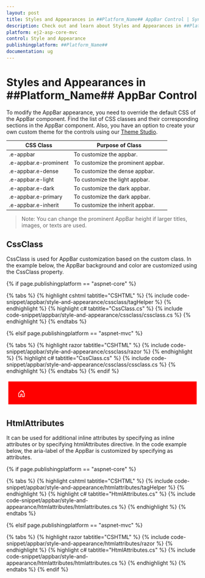 ```yaml
---
layout: post
title: Styles and Appearances in ##Platform_Name## AppBar Control | Syncfusion
description: Check out and learn about Styles and Appearances in ##Platform_Name## AppBar control of Syncfusion Essential JS 2 and more.
platform: ej2-asp-core-mvc
control: Style and Appearance
publishingplatform: ##Platform_Name##
documentation: ug
---
```


# Styles and Appearances in ##Platform_Name## AppBar Control

To modify the AppBar appearance, you need to override the default CSS of the AppBar component. Find the list of CSS classes and their corresponding sections in the AppBar component. Also, you have an option to create your own custom theme for the controls using our [Theme Studio](https://ej2.syncfusion.com/themestudio/?theme=material).

|CSS Class | Purpose of Class |
|-----|----- |
|.e-appbar|To customize the appbar.|
|.e-appbar.e-prominent|To customize the prominent appbar.|
|.e-appbar.e-dense|To customize the dense appbar.|
|.e-appbar.e-light|To customize the light appbar.|
|.e-appbar.e-dark|To customize the dark appbar.|
|.e-appbar.e-primary|To customize the dark appbar.|
|.e-appbar.e-inherit|To customize the inherit appbar.|

>Note: You can change the prominent AppBar height if larger titles, images, or texts are used.

## CssClass

CssClass is used for AppBar customization based on the custom class. In the example below, the AppBar background and color are customized using the CssClass property.

{% if page.publishingplatform == "aspnet-core" %}

{% tabs %}
{% highlight cshtml tabtitle="CSHTML" %}
{% include code-snippet/appbar/style-and-appearance/cssclass/tagHelper %}
{% endhighlight %}
{% highlight c# tabtitle="CssClass.cs" %}
{% include code-snippet/appbar/style-and-appearance/cssclass/cssclass.cs %}
{% endhighlight %}
{% endtabs %}

{% elsif page.publishingplatform == "aspnet-mvc" %}

{% tabs %}
{% highlight razor tabtitle="CSHTML" %}
{% include code-snippet/appbar/style-and-appearance/cssclass/razor %}
{% endhighlight %}
{% highlight c# tabtitle="CssClass.cs" %}
{% include code-snippet/appbar/style-and-appearance/cssclass/cssclass.cs %}
{% endhighlight %}
{% endtabs %}
{% endif %}

![AppBar with CssClass customization](images/cssclass_appbar.png)

## HtmlAttributes

It can be used for additional inline attributes by specifying as inline attributes or by specifying htmlAttributes directive. In the code example below, the aria-label of the AppBar is customized by specifying as attributes.

{% if page.publishingplatform == "aspnet-core" %}

{% tabs %}
{% highlight cshtml tabtitle="CSHTML" %}
{% include code-snippet/appbar/style-and-appearance/htmlattributes/tagHelper %}
{% endhighlight %}
{% highlight c# tabtitle="HtmlAttributes.cs" %}
{% include code-snippet/appbar/style-and-appearance/htmlattributes/htmlattributes.cs %}
{% endhighlight %}
{% endtabs %}

{% elsif page.publishingplatform == "aspnet-mvc" %}

{% tabs %}
{% highlight razor tabtitle="CSHTML" %}
{% include code-snippet/appbar/style-and-appearance/htmlattributes/razor %}
{% endhighlight %}
{% highlight c# tabtitle="HtmlAttributes.cs" %}
{% include code-snippet/appbar/style-and-appearance/htmlattributes/htmlattributes.cs %}
{% endhighlight %}
{% endtabs %}
{% endif %}